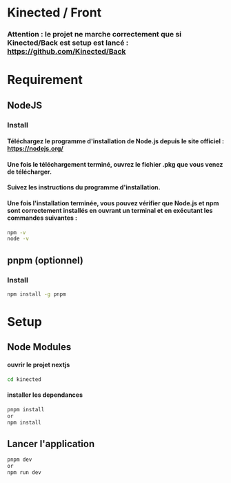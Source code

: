 # Kinected / Front

### Attention : le projet ne marche correctement que si Kinected/Back est setup est lancé : https://github.com/Kinected/Back

# Requirement
## NodeJS
### Install
#### Téléchargez le programme d'installation de Node.js depuis le site officiel : https://nodejs.org/
#### Une fois le téléchargement terminé, ouvrez le fichier .pkg que vous venez de télécharger.
#### Suivez les instructions du programme d'installation.
#### Une fois l'installation terminée, vous pouvez vérifier que Node.js et npm sont correctement installés en ouvrant un terminal et en exécutant les commandes suivantes :
```bash
npm -v
node -v
```
## pnpm (optionnel)
### Install
```bash
npm install -g pnpm
```

# Setup
## Node Modules
#### ouvrir le projet nextjs
```bash
cd kinected
```
#### installer les dependances
```bash
pnpm install
or
npm install
```
## Lancer l'application
```bash
pnpm dev
or
npm run dev
```
